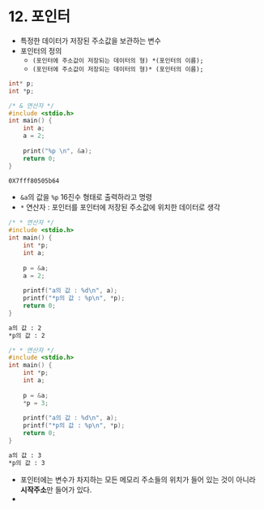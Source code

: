 # 12. 포인터

* 특정한 데이터가 저장된 주소값을 보관하는 변수
* 포인터의 정의
  * `(포인터에 주소값이 저장되는 데이터의 형) *(포인터의 이름);`
  * `(포인터에 주소값이 저장되는 데이터의 형)* (포인터의 이름);`

```c
int* p;
int *p;
```

```c
/* & 연산자 */
#include <stdio.h>
int main() {
    int a;
    a = 2;
    
    print("%p \n", &a);
    return 0;
}
```

```bash
0X7fff80505b64
```

* `&a`의 값을 `%p` 16진수 형태로 출력하라고 명령
* `*` 연산자 : 포인터를 포인터에 저장된 주소값에 위치한 데이터로 생각

```c
/* * 연산자 */
#include <stdio.h>
int main() {
    int *p;
    int a;
    
    p = &a;
    a = 2;
    
    printf("a의 값 : %d\n", a);
    printf("*p의 값 : %p\n", *p);
    return 0;
}
```

```bash
a의 값 : 2
*p의 값 : 2
```



```c
/* * 연산자 */
#include <stdio.h>
int main() {
    int *p;
    int a;
    
    p = &a;
    *p = 3;
    
    printf("a의 값 : %d\n", a);
    printf("*p의 값 : %p\n", *p);
    return 0;
}
```

```bash
a의 값 : 3
*p의 값 : 3
```

* 포인터에는 변수가 차지하는 모든 메모리 주소들의 위치가 들어 있는 것이 아니라 **시작주소**만 들어가 있다.
* 